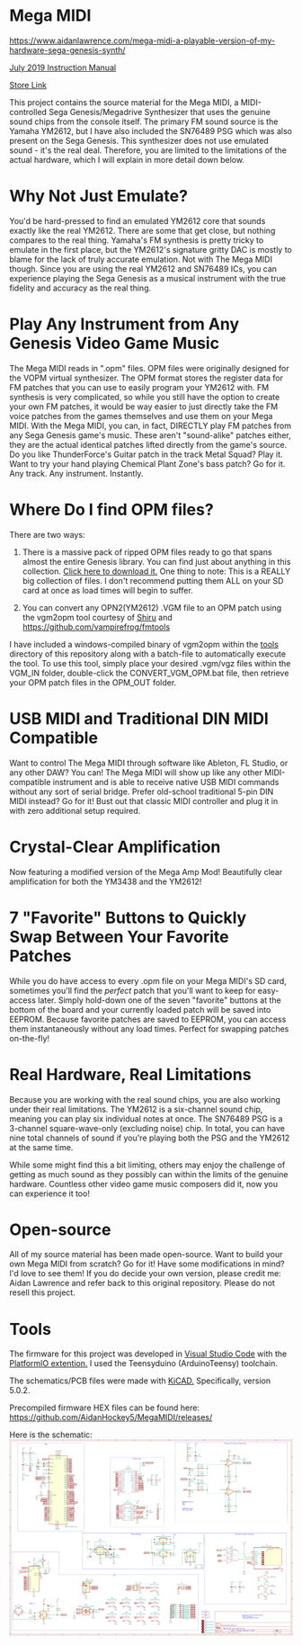 # Mega MIDI

https://www.aidanlawrence.com/mega-midi-a-playable-version-of-my-hardware-sega-genesis-synth/

[July 2019 Instruction Manual](https://www.aidanlawrence.com/wp-content/uploads/2019/07/MegaMidi5Manual.pdf)

[Store Link](https://www.aidanlawrence.com/product/mega-midi-5/)

This project contains the source material for the Mega MIDI, a MIDI-controlled Sega Genesis/Megadrive Synthesizer that uses the genuine sound chips from the console itself. The primary FM sound source is the Yamaha YM2612, but I have also included the SN76489 PSG which was also present on the Sega Genesis. This synthesizer does not use emulated sound - it's the real deal. Therefore, you are limited to the limitations of the actual hardware, which I will explain in more detail down below.

# Why Not Just Emulate?
You'd be hard-pressed to find an emulated YM2612 core that sounds exactly like the real YM2612. There are some that get close, but nothing compares to the real thing. Yamaha's FM synthesis is pretty tricky to emulate in the first place, but the YM2612's signature gritty DAC is mostly to blame for the lack of truly accurate emulation. Not with The Mega MIDI though. Since you are using the real YM2612 and SN76489 ICs, you can experience playing the Sega Genesis as a musical instrument with the true fidelity and accuracy as the real thing.

# Play Any Instrument from Any Genesis Video Game Music
The Mega MIDI reads in ".opm" files. OPM files were originally designed for the VOPM virtual synthesizer. The OPM format stores the register data for FM patches that you can use to easily program your YM2612 with. FM synthesis is very complicated, so while you still have the option to create your own FM patches, it would be way easier to just directly take the FM voice patches from the games themselves and use them on your Mega MIDI. With the Mega MIDI, you can, in fact, DIRECTLY play FM patches from any Sega Genesis game's music. These aren't "sound-alike" patches either, they are the actual identical patches lifted directly from the game's source. Do you like ThunderForce's Guitar patch in the track Metal Squad? Play it. Want to try your hand playing Chemical Plant Zone's bass patch? Go for it. Any track. Any instrument. Instantly.

# Where Do I find OPM files?
There are two ways:

1) There is a massive pack of ripped OPM files ready to go that spans almost the entire Genesis library. You can find just about anything in this collection. [Click here to download it.](https://www.aidanlawrence.com/wp-content/uploads/2019/03/2612org-OPMs.zip)
One thing to note: This is a REALLY big collection of files. I don't recommend putting them ALL on your SD card at once as load times will begin to suffer. 

2) You can convert any OPN2(YM2612) .VGM file to an OPM patch using the vgm2opm tool courtesy of [Shiru](https://shiru.untergrund.net) and https://github.com/vampirefrog/fmtools

I have included a windows-compiled binary of vgm2opm within the [tools](https://github.com/AidanHockey5/MegaMIDI/tree/master/tools) directory of this repository along with a batch-file to automatically execute the tool. To use this tool, simply place your desired .vgm/vgz files within the VGM_IN folder, double-click the CONVERT_VGM_OPM.bat file, then retrieve your OPM patch files in the OPM_OUT folder.

# USB MIDI and Traditional DIN MIDI Compatible
Want to control The Mega MIDI through software like Ableton, FL Studio, or any other DAW? You can! The Mega MIDI will show up like any other MIDI-compatible instrument and is able to receive native USB MIDI commands without any sort of serial bridge. 
Prefer old-school traditional 5-pin DIN MIDI instead? Go for it! Bust out that classic MIDI controller and plug it in with zero additional setup required.

# Crystal-Clear Amplification 
Now featuring a modified version of the Mega Amp Mod! Beautifully clear amplification for both the YM3438 and the YM2612!

# 7 "Favorite" Buttons to Quickly Swap Between Your Favorite Patches
While you do have access to every .opm file on your Mega MIDI's SD card, sometimes you'll find the *perfect* patch that you'll want to keep for easy-access later. Simply hold-down one of the seven "favorite" buttons at the bottom of the board and your currently loaded patch will be saved into EEPROM. Because favorite patches are saved to EEPROM, you can access them instantaneously without any load times. Perfect for swapping patches on-the-fly!

# Real Hardware, Real Limitations
Because you are working with the real sound chips, you are also working under their real limitations. The YM2612 is a six-channel sound chip, meaning you can play six individual notes at once. The SN76489 PSG is a 3-channel square-wave-only (excluding noise) chip. In total, you can have nine total channels of sound if you're playing both the PSG and the YM2612 at the same time.

While some might find this a bit limiting, others may enjoy the challenge of getting as much sound as they possibly can within the limits of the genuine hardware. Countless other video game music composers did it, now you can experience it too!

# Open-source
All of my source material has been made open-source. Want to build your own Mega MIDI from scratch? Go for it! Have some modifications in mind? I'd love to see them! If you do decide your own version, please credit me: Aidan Lawrence and refer back to this original repository. Please do not resell this project.

# Tools
The firmware for this project was developed in [Visual Studio Code](https://code.visualstudio.com/) with the [PlatformIO extention.](https://docs.platformio.org/en/latest/ide/vscode.html) I used the Teensyduino (ArduinoTeensy) toolchain.

The schematics/PCB files were made with [KiCAD.](http://kicad-pcb.org/) Specifically, version 5.0.2.

Precompiled firmware HEX files can be found here:
https://github.com/AidanHockey5/MegaMIDI/releases/

Here is the schematic:
![Here is the schematic so far](https://github.com/AidanHockey5/MegaMIDI/raw/master/Schematic/YM2612_MIDI_SMD/YM2612_MIDI_SMD.png)

